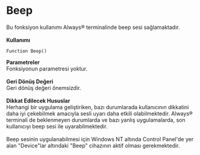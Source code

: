 # Beep

Bu fonksiyon kullanımı Always® terminalinde beep sesi sağlamaktadır.\
\
**Kullanımı**

```
Function Beep()
```

**Parametreler**\
Fonksiyonun parametresi yoktur.\
\
**Geri Dönüş Değeri**\
Geri dönüş değeri önemsizdir.\
\
**Dikkat Edilecek Hususlar**\
Herhangi bir uygulama geliştiriken, bazı durumlarada kullanıcının dikkatini daha iyi çekebilmek amacıyla sesli uyarı daha etkili olabilmektedir. Always® terminali de beklenmeyen durumlarda ve bazı yanlış uygulamalarda, son kullanıcıyı beep sesi ile uyarabilmektedir.\
\
Beep sesinin uygulanabilmesi için Windows NT altında Control Panel'de yer alan "Device"lar altındaki "Beep" cihazının aktif olması gerekmektedir.

